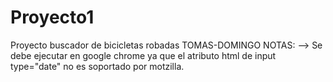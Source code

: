 # Proyecto1
Proyecto buscador de bicicletas robadas TOMAS-DOMINGO
NOTAS: 
--> Se debe ejecutar en google chrome ya que el atributo html de input type="date"
no es soportado por motzilla.
